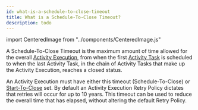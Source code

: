 ```yaml
---
id: what-is-a-schedule-to-close-timeout
title: What is a Schedule-To-Close Timeout?
description: todo
---
```


import CenteredImage from "../components/CenteredImage.js"

A Schedule-To-Close Timeout is the maximum amount of time allowed for the overall [Activity Execution](/docs/content/what-is-an-activity-execution), from when the first [Activity Task](/docs/content/what-is-an-activity-task) is scheduled to when the last Activity Task, in the chain of Activity Tasks that make up the Activity Execution, reaches a closed status.

<CenteredImage
imagePath="/diagrams/schedule-to-close-timeout.svg"
imageSize="100"
title="Schedule-To-Close period"
/>

<CenteredImage
imagePath="/diagrams/schedule-to-close-timeout-with-retry.svg"
imageSize="100"
title="Schedule-To-Close period with a retry"
/>

An Activity Execution must have either this timeout (Schedule-To-Close) or [Start-To-Close](/docs/content/what-is-a-start-to-close-timeout) set.
By default an Activity Execution Retry Policy dictates that retries will occur for up to 10 years.
This timeout can be used to reduce the overall time that has elapsed, without altering the default Retry Policy.
